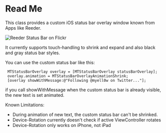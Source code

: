 Read Me
=====================

This class provides a custom iOS status bar overlay window known from Apps like Reeder.

![Reeder Status Bar on Flickr](http://farm5.static.flickr.com/4074/4754736484_8fc1ef9639_o.png "Reeder Status Bar on Flickr")

It currently supports touch-handling to shrink and expand and also black and gray status bar styles.

You can use the custom status bar like this:

     MTStatusBarOverlay overlay = [MTStatusBarOverlay statusBarOverlay];   
	 overlay.animation = MTStatusBarOverlayAnimationShrink;
     [overlay showWithMessage:@"Following @myell0w on Twitter..."];     

if you call showWithMessage when the custom status bar is already visible, the new text is set animated. 

Known Limitations: 

* During animation of new text, the custom status bar can't be shrinked.
* Device-Rotation currently doesn't check if active ViewController rotates
* Device-Rotation only works on iPhone, not iPad